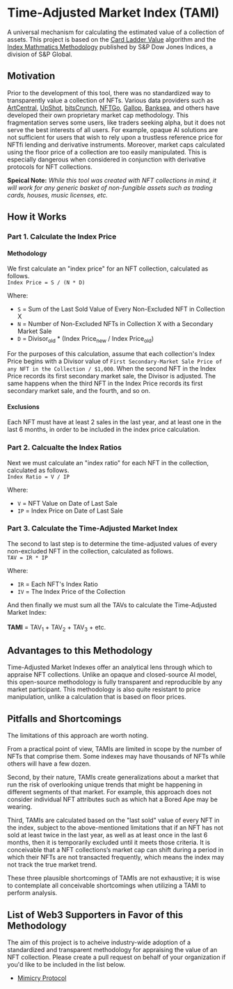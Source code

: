 # Time-Adjusted Market Index (TAMI)
A universal mechanism for calculating the estimated value of a collection of assets. This project is based 
on the [Card Ladder Value](https://drive.google.com/file/d/1rOY3tagsT7axRRxZWECh-0zWoMbaYbNp/view) algorithm
and the [Index Mathmatics Methodology](https://www.spglobal.com/spdji/en/documents/methodologies/methodology-index-math.pdf) 
published by S&P Dow Jones Indices, a division of S&P Global.

## Motivation
Prior to the development of this tool, there was no standardized way to transparently value 
a collection of NFTs. Various data providers such as [ArtCentral](https://artcentral.io), 
[UpShot](https://upshot.xyz/), [bitsCrunch](https://bitscrunch.com/), [NFTGo](https://nftgo.io/), 
[Gallop](https://www.higallop.com/), [Banksea](https://banksea.finance/), and others have developed 
their own proprietary market cap methodology. This fragmentation serves some users, like traders 
seeking alpha, but it does not serve the best interests of all users. For example, opaque AI solutions
are not sufficient for users that wish to rely upon a trustless reference price for NFTfi lending and 
derivative instruments. Moreover, market caps calculated using the floor price of a collection are too
easily manipulated. This is especially dangerous when considered in conjunction with derivative 
protocols for NFT collections.

**Speical Note:** _While this tool was created with NFT collections in mind, it will work for any 
generic basket of non-fungible assets such as trading cards, houses, music licenses, etc._

## How it Works
### Part 1. Calculate the Index Price
#### Methodology
We first calculate an "index price" for an NFT collection, calculated as follows. <br>
```Index Price = S / (N * D)```

Where: <br> 
- ```S``` = Sum of the Last Sold Value of Every Non-Excluded NFT in Collection X
- ```N``` = Number of Non-Excluded NFTs in Collection X with a Secondary Market Sale
- ```D``` = Divisor<sub>old</sub> * (Index Price<sub>new</sub> / Index Price<sub>old</sub>)

For the purposes of this calculation, assume that each collection's Index Price begins with a Divisor 
value of ```First Secondary-Market Sale Price of any NFT in the Collection / $1,000```. When the second 
NFT in the Index Price records its first secondary market sale, the Divisor is adjusted. The same happens 
when the third NFT in the Index Price records its first secondary market sale, and the fourth, and so on.

#### Exclusions
Each NFT must have at least 2 sales in the last year, and at least one in the last 6 months, in order to
be included in the index price calculation. 

### Part 2. Calcualte the Index Ratios
Next we must calculate an "index ratio" for each NFT in the collection, calculated as follows. <br>
```Index Ratio = V / IP```

Where: <br>
- ```V```  = NFT Value on Date of Last Sale
- ```IP``` = Index Price on Date of Last Sale

### Part 3. Calculate the Time-Adjusted Market Index
The second to last step is to determine the time-adjusted values of every non-excluded NFT in the collection, 
calculated as follows. <br>
```TAV = IR * IP```

Where: <br>
- ```IR``` = Each NFT's Index Ratio
- ```IV``` = The Index Price of the Collection

And then finally we must sum all the TAVs to calculate the Time-Adjusted Market Index: <br><br>
**TAMI** = TAV<sub>1</sub> + TAV<sub>2</sub> + TAV<sub>3</sub> + etc.

## Advantages to this Methodology
Time-Adjusted Market Indexes offer an analytical lens through which to appraise NFT collections. Unlike an 
opaque and closed-source AI model, this open-source methodology is fully transparent and reproducible by any 
market participant. This methodology is also quite resistant to price manipulation, unlike a calculation that 
is based on floor prices. 


## Pitfalls and Shortcomings
The limitations of this approach are worth noting.

From a practical point of view, TAMIs are limited in scope by the number of NFTs that
comprise them. Some indexes may have thousands of NFTs while others will have a few dozen.

Second, by their nature, TAMIs create generalizations about a market that run the risk of
overlooking unique trends that might be happening in different segments of that market. For example,
this approach does not consider individual NFT attributes such as which hat a Bored Ape may be wearing.

Third, TAMIs are calculated based on the "last sold" value of every NFT in the index,
subject to the above-mentioned limitations that if an NFT has not sold at least twice in the last
year, as well as at least once in the last 6 months, then it is temporarily excluded until it meets
those criteria. It is conceivable that a NFT collections’s market cap can shift during a period in 
which their NFTs are not transacted frequently, which means the index may not track the true market trend.

These three plausible shortcomings of TAMIs are not exhaustive; it is wise to contemplate all conceivable 
shortcomings when utilizing a TAMI to perform analysis.



## List of Web3 Supporters in Favor of this Methodology
The aim of this project is to acheive industry-wide adoption of a standardized and transparent methodology 
for appraising the value of an NFT collection. Please create a pull request on behalf of your organization 
if you'd like to be included in the list below.
- [Mimicry Protocol](https://twitter.com/mimicryprotocol)
